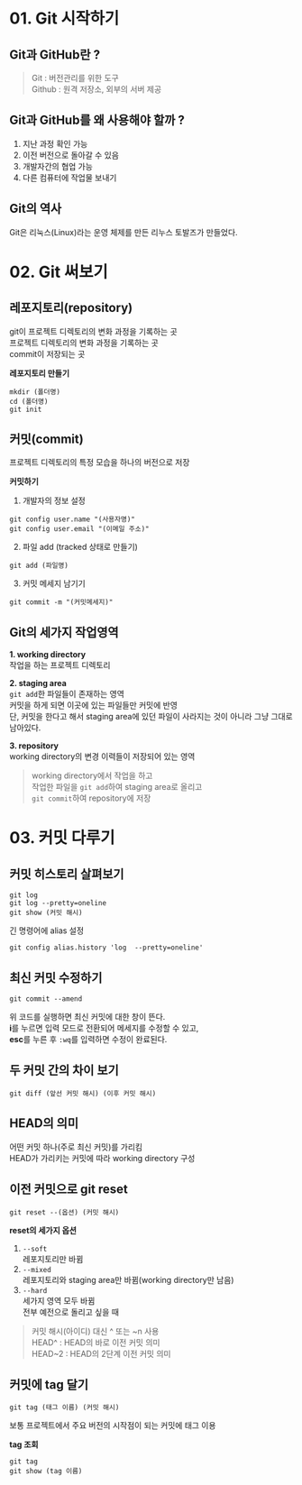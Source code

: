 # 01. Git 시작하기
## Git과 GitHub란 ?
> Git : 버전관리를 위한 도구  
> Github : 원격 저장소, 외부의 서버 제공

## Git과 GitHub를 왜 사용해야 할까 ?
1. 지난 과정 확인 가능  
2. 이전 버전으로 돌아갈 수 있음
3. 개발자간의 협업 가능
4. 다른 컴퓨터에 작업물 보내기

## Git의 역사
Git은 리눅스(Linux)라는 운영 체제를 만든 리누스 토발즈가 만들었다.

# 02. Git 써보기
## 레포지토리(repository)
git이 프로젝트 디렉토리의 변화 과정을 기록하는 곳  
프로젝트 디렉토리의 변화 과정을 기록하는 곳  
commit이 저장되는 곳  

**레포지토리 만들기**
```
mkdir (폴더명)
cd (폴더명)
git init
```

## 커밋(commit)
프로젝트 디렉토리의 특정 모습을 하나의 버전으로 저장  

**커밋하기**
1. 개발자의 정보 설정
```
git config user.name "(사용자명)"
git config user.email "(이메일 주소)"
```
2. 파일 add (tracked 상태로 만들기)
```
git add (파일명)
```
3. 커밋 메세지 남기기
```
git commit -m "(커밋메세지)"
```

## Git의 세가지 작업영역
**1. working directory**  
 작업을 하는 프로젝트 디렉토리  

**2. staging area**  
```git add```한 파일들이 존재하는 영역  
커밋을 하게 되면 이곳에 있는 파일들만 커밋에 반영  
단, 커밋을 한다고 해서 staging area에 있던 파일이 사라지는 것이 아니라 그냥 그대로 남아있다.

**3. repository**  
working directory의 변경 이력들이 저장되어 있는 영역  

> working directory에서 작업을 하고  
> 작업한 파일을 ```git add```하여 staging area로 올리고  
> ```git commit```하여 repository에 저장  

# 03. 커밋 다루기
## 커밋 히스토리 살펴보기
```
git log
git log --pretty=oneline
git show (커밋 해시)
```
긴 명령어에 alias 설정  
```
git config alias.history 'log  --pretty=oneline'
```

## 최신 커밋 수정하기
```
git commit --amend
```
위 코드를 실행하면 최신 커밋에 대한 창이 뜬다.  
**i**를 누르면 입력 모드로 전환되어 메세지를 수정할 수 있고,  
**esc**를 누른 후 ```:wq```를 입력하면 수정이 완료된다.

## 두 커밋 간의 차이 보기
```
git diff (앞선 커밋 해시) (이후 커밋 해시)
```

## HEAD의 의미
어떤 커밋 하나(주로 최신 커밋)를 가리킴  
HEAD가 가리키는 커밋에 따라 working directory 구성

## 이전 커밋으로 git reset
```
git reset --(옵션) (커밋 해시)
```

**reset의 세가지 옵션**
1. ```--soft```  
 레포지토리만 바뀜  
2. ```--mixed```  
 레포지토리와 staging area만 바뀜(working directory만 남음)
3. ```--hard```  
 세가지 영역 모두 바뀜  
 전부 예전으로 돌리고 싶을 때

 > 커밋 해시(아이디) 대신 ^ 또는 ~n 사용  
 > HEAD^ : HEAD의 바로 이전 커밋 의미  
 > HEAD~2 : HEAD의 2단계 이전 커밋 의미  

## 커밋에 tag 달기
```
git tag (태그 이름) (커밋 해시)
```  
보통 프로젝트에서 주요 버전의 시작점이 되는 커밋에 태그 이용

**tag 조회**
```
git tag
git show (tag 이름)
```